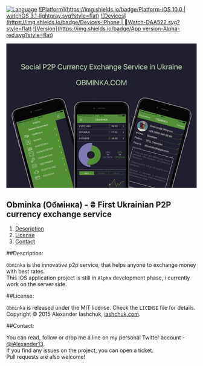 [![Language](https://img.shields.io/badge/Swift-3.0-orange.svg?style=flat)](#)
[![Platform](https://img.shields.io/badge/Platform-iOS 10.0 | watchOS 3.1-lightgray.svg?style=flat)](#)
[![Devices](https://img.shields.io/badge/Devices-iPhone | Watch-DAA522.svg?style=flat)](#)
[![Version](https://img.shields.io/badge/App version-Alpha-red.svg?style=flat)](#)

[![Obminka (Обмінка) - First Ukrainian P2P currency exchange service](https://raw.githubusercontent.com/iAlexander/Obminka/master/Header.jpg)](https://ialexander.me/2h1Lmp0)

## Obminka (Обмінка) - ₴ First Ukrainian P2P currency exchange service
1. [Description](#description)
2. [License](#license)
3. [Contact](#contact)

##<a name="description">Description:</a>

```Obminka``` is the innovative p2p service, that helps anyone to exchange money with best rates.  
This iOS application project is still in ```Alpha``` development phase, i currently work on the server side.

##<a name="license">License:</a>

```Obminka``` is released under the MIT license. Check the ```LICENSE``` file for details.  
Copyright © 2015 Alexander Iashchuk, <a href="https://iashchuk.com">iashchuk.com</a>.

##<a name="contact">Contact:</a>

You can read, follow or drop me a line on my personal Twitter account - [@iAlexander13](https://twitter.com/iAlexander13).  
If you find any issues on the project, you can open a ticket.  
Pull requests are also welcome!
